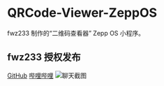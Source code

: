 # QRCode-Viewer-ZeppOS
fwz233 制作的“二维码查看器” Zepp OS 小程序。


## fwz233 授权发布
[GitHub](https://github.com/fwz233)
[哔哩哔哩](https://space.bilibili.com/50001745)
![聊天截图](https://message.biliimg.com/bfs/im/54b023a24499708499b1f8a4e02569b1fad99cdc.png@329w_150h_1c.webp)